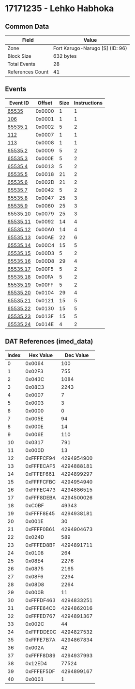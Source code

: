 # 17171235 - Lehko Habhoka

## Common Data

| Field            | Value                           |
|------------------|---------------------------------|
| Zone             | Fort Karugo-Narugo [S] (ID: 96) |
| Block Size       | 632 bytes                       |
| Total Events     | 28                              |
| References Count | 41                              |

## Events

| Event ID                  | Offset   |   Size |   Instructions |
|---------------------------|----------|--------|----------------|
| [65535](./65535.md)       | 0x0000   |      1 |              1 |
| [106](./106.md)           | 0x0001   |      1 |              1 |
| [65535.1](./65535.1.md)   | 0x0002   |      5 |              2 |
| [112](./112.md)           | 0x0007   |      1 |              1 |
| [113](./113.md)           | 0x0008   |      1 |              1 |
| [65535.2](./65535.2.md)   | 0x0009   |      5 |              2 |
| [65535.3](./65535.3.md)   | 0x000E   |      5 |              2 |
| [65535.4](./65535.4.md)   | 0x0013   |      5 |              2 |
| [65535.5](./65535.5.md)   | 0x0018   |     21 |              2 |
| [65535.6](./65535.6.md)   | 0x002D   |     21 |              2 |
| [65535.7](./65535.7.md)   | 0x0042   |      5 |              2 |
| [65535.8](./65535.8.md)   | 0x0047   |     25 |              3 |
| [65535.9](./65535.9.md)   | 0x0060   |     25 |              3 |
| [65535.10](./65535.10.md) | 0x0079   |     25 |              3 |
| [65535.11](./65535.11.md) | 0x0092   |     14 |              4 |
| [65535.12](./65535.12.md) | 0x00A0   |     14 |              4 |
| [65535.13](./65535.13.md) | 0x00AE   |     22 |              6 |
| [65535.14](./65535.14.md) | 0x00C4   |     15 |              5 |
| [65535.15](./65535.15.md) | 0x00D3   |      5 |              2 |
| [65535.16](./65535.16.md) | 0x00D8   |     29 |              4 |
| [65535.17](./65535.17.md) | 0x00F5   |      5 |              2 |
| [65535.18](./65535.18.md) | 0x00FA   |      5 |              2 |
| [65535.19](./65535.19.md) | 0x00FF   |      5 |              2 |
| [65535.20](./65535.20.md) | 0x0104   |     29 |              4 |
| [65535.21](./65535.21.md) | 0x0121   |     15 |              5 |
| [65535.22](./65535.22.md) | 0x0130   |     15 |              5 |
| [65535.23](./65535.23.md) | 0x013F   |     15 |              5 |
| [65535.24](./65535.24.md) | 0x014E   |      4 |              2 |

## DAT References (imed_data)

|   Index | Hex Value   |   Dec Value |
|---------|-------------|-------------|
|       0 | 0x0064      |         100 |
|       1 | 0x02F3      |         755 |
|       2 | 0x043C      |        1084 |
|       3 | 0x08C3      |        2243 |
|       4 | 0x0007      |           7 |
|       5 | 0x0003      |           3 |
|       6 | 0x0000      |           0 |
|       7 | 0x005E      |          94 |
|       8 | 0x000E      |          14 |
|       9 | 0x006E      |         110 |
|      10 | 0x0317      |         791 |
|      11 | 0x000D      |          13 |
|      12 | 0xFFFFCF94  |  4294954900 |
|      13 | 0xFFFECAF5  |  4294888181 |
|      14 | 0xFFFEF661  |  4294899297 |
|      15 | 0xFFFFCFBC  |  4294954940 |
|      16 | 0xFFFEC473  |  4294886515 |
|      17 | 0xFFF8DEBA  |  4294500026 |
|      18 | 0xC0BF      |       49343 |
|      19 | 0xFFFF8E45  |  4294938181 |
|      20 | 0x001E      |          30 |
|      21 | 0xFFFF0B61  |  4294904673 |
|      22 | 0x024D      |         589 |
|      23 | 0xFFFED8BF  |  4294891711 |
|      24 | 0x0108      |         264 |
|      25 | 0x08E4      |        2276 |
|      26 | 0x0875      |        2165 |
|      27 | 0x08F6      |        2294 |
|      28 | 0x08D8      |        2264 |
|      29 | 0x000B      |          11 |
|      30 | 0xFFFDF463  |  4294833251 |
|      31 | 0xFFFE64C0  |  4294862016 |
|      32 | 0xFFFED767  |  4294891367 |
|      33 | 0x002C      |          44 |
|      34 | 0xFFFDDE0C  |  4294827532 |
|      35 | 0xFFFE7B7A  |  4294867834 |
|      36 | 0x002A      |          42 |
|      37 | 0xFFFF8D89  |  4294937993 |
|      38 | 0x12ED4     |       77524 |
|      39 | 0xFFFEF5DF  |  4294899167 |
|      40 | 0x0001      |           1 |
